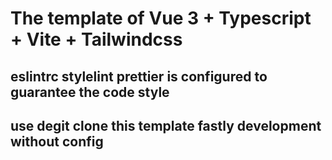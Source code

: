 # The template of Vue 3 + Typescript + Vite + Tailwindcss

## eslintrc stylelint prettier is configured to guarantee the code style

## use degit clone this template fastly development without config
